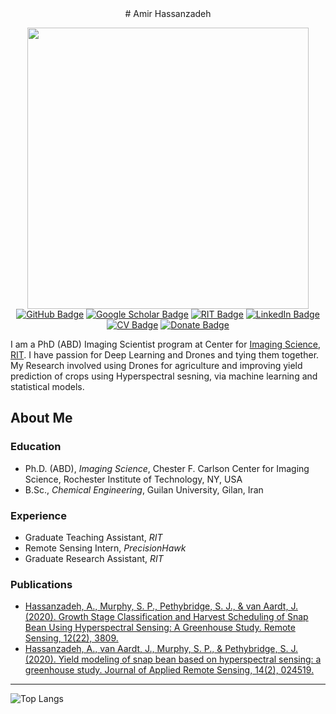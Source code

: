 <center># Amir Hassanzadeh </center>

<p align="center">
    <img src="https://drive.google.com/uc?export=view&id=10cBCaUyzqfoU1Udh3X_tnrXIPli_5wre" width="450">
    <br>
    <a href="https://github.com/yxoos"><img src="https://img.shields.io/badge/Github-Profile-orange" alt="GitHub Badge"></a>
    <a href="https://scholar.google.com/citations?user=SlShE9EAAAAJ&hl=en"><img src="https://img.shields.io/badge/Google-Scholar-lightgrey" alt="Google Scholar Badge"></a>
    <a href="https://www.rit.edu/dirs/students/amir-hassanzadeh"><img src="https://img.shields.io/badge/RIT-Student-orange" alt="RIT Badge"></a>
    <a href="https://www.linkedin.com/in/amirhassanzadeh"><img src="https://img.shields.io/badge/My-LinkedIn-blue" alt="LinkedIn Badge"></a>
    <a href="https://drive.google.com/file/d/1tmsLO3fvTLhLF_-hBUWnipuSTfVpn8su/view?usp=sharing"><img src="https://img.shields.io/badge/My-CV-critical" alt="CV Badge"></a>
    <a href="https://www.buymeacoffee.com/yxoos"><img src="https://img.shields.io/badge/Donate-Buy%20me%20a%20coffee-yellowgreen.svg" alt="Donate Badge"></a>
</p>


I am a PhD (ABD) Imaging Scientist program at Center for [Imaging Science](https://www.rit.edu/science/chester-f-carlson-center-imaging-science), [RIT](https://www.rit.edu/). I have passion for Deep Learning and Drones and tying them together. My Research involved using Drones for agriculture and improving yield prediction of crops using Hyperspectral sesning, via machine learning and statistical models.  


## About Me
### Education
- Ph.D. (ABD), *Imaging Science*, Chester F. Carlson Center for Imaging Science, Rochester Institute of Technology, NY, USA
- B.Sc., *Chemical Engineering*, Guilan University, Gilan, Iran

### Experience
- Graduate Teaching Assistant, *RIT*
- Remote Sensing Intern, *PrecisionHawk*
- Graduate Research Assistant, *RIT*

### Publications
- [Hassanzadeh, A., Murphy, S. P., Pethybridge, S. J., & van Aardt, J. (2020). Growth Stage
Classification and Harvest Scheduling of Snap Bean Using Hyperspectral Sensing: A
Greenhouse Study. Remote Sensing, 12(22), 3809.](https://www.mdpi.com/2072-4292/12/22/3809)
- [Hassanzadeh, A., van Aardt, J., Murphy, S. P., & Pethybridge, S. J. (2020). Yield modeling of
snap bean based on hyperspectral sensing: a greenhouse study. Journal of Applied Remote
Sensing, 14(2), 024519.](https://www.spiedigitallibrary.org/journals/journal-of-applied-remote-sensing/volume-14/issue-2/024519/Yield-modeling-of-snap-bean-based-on-hyperspectral-sensing/10.1117/1.JRS.14.024519.full?SSO=1)

---
![Top Langs](https://github-readme-stats.vercel.app/api/top-langs/?username=yxoos)
